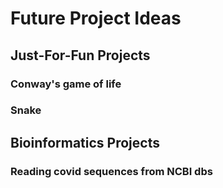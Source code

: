 # Future Project Ideas

## Just-For-Fun Projects

### Conway's game of life

### Snake

## Bioinformatics Projects

### Reading covid sequences from NCBI dbs
